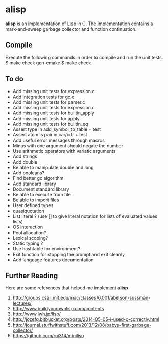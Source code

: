 # __alisp__
__alisp__ is an implementation of Lisp in C. The implementation contains a mark-and-sweep garbage collector and function continuation.

## Compile
Execute the following commands in order to compile and run the unit tests.
    $ make check gen-cmake
    $ make check

## To do
* Add missing unit tests for expression.c
* Add integration tests for gc.c
* Add missing unit tests for parser.c
* Add missing unit tests for expression.c
* Add missing unit tests for builtin_apply
* Add missing unit tests for apply
* Add missing unit tests for builtin_eq
* Assert type in add_symbol_to_table + test
* Assert atom is pair in car/cdr + test
* Add useful error messages through macros
* Minus with one argument should negate the number
* Use arithmetic operators with variatic arguments
* Add strings
* Add double
* Be able to manipulate double and long
* Add booleans?
* Find better gc algorithm
* Add standard library
* Document standard library
* Be able to execute from file
* Be able to import files
* User defined types
* quasiquotation
* List literal ? (use [] to give literal notation for lists of evaluated values lists)
* OS interaction
* Pool allocation?
* Lexical scoping?
* Static typing ?
* Use hashtable for environment?
* Exit function for stopping the prompt and exit cleanly
* Add language features documentation

Further Reading
---------------
Here are some references that helped me implement __alisp__ 
1. http://groups.csail.mit.edu/mac/classes/6.001/abelson-sussman-lectures/
2. http://www.buildyourownlisp.com/contents
3. http://www.lwh.jp/lisp/
4. http://jozefg.bitbucket.org/posts/2014-05-05-i-used-c-correctly.html
5. http://journal.stuffwithstuff.com/2013/12/08/babys-first-garbage-collector/
6. https://github.com/rui314/minilisp

